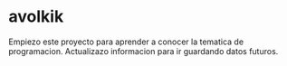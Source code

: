 # avolkik
Empiezo este proyecto para aprender a conocer la tematica de programacion.
Actualizazo informacion para ir guardando datos futuros.
